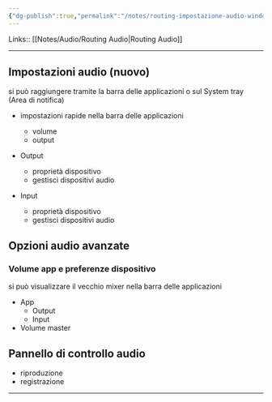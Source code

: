 ```yaml
---
{"dg-publish":true,"permalink":"/notes/routing-impostazione-audio-windows/"}
---
```


Links:: [[Notes/Audio/Routing Audio\|Routing Audio]]

---
## Impostazioni audio (nuovo)

si può raggiungere tramite la barra delle applicazioni o sul System tray (Area di notifica)

- impostazioni rapide nella barra delle applicazioni 
	- volume
	- output

- Output
	- proprietà dispositivo
	- gestisci dispositivi audio
- Input
	- proprietà dispositivo
	- gestisci dispositivi audio

## Opzioni audio avanzate

### Volume app e preferenze dispositivo

si può visualizzare il vecchio mixer nella barra delle applicazioni

- App 
	- Output
	- Input
- Volume master


## Pannello di controllo audio

- riproduzione
- registrazione


---
